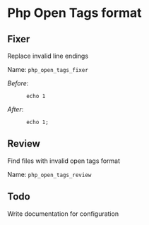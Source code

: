 # Php Open Tags format

## Fixer
  Replace invalid line endings

  Name: `php_open_tags_fixer`

  *Before*:
  ```<?php
        echo 1
  ```
  
  *After*:
  ```<?
        echo 1;
  ```


## Review
  Find files with invalid open tags format

  Name: `php_open_tags_review`



## Todo
Write documentation for configuration
